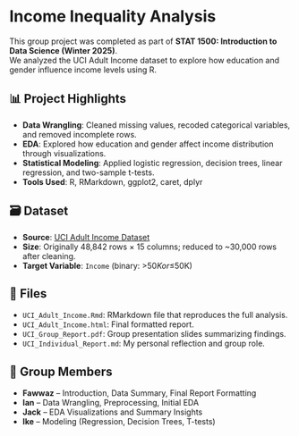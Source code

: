 # Income Inequality Analysis

This group project was completed as part of **STAT 1500: Introduction to Data Science (Winter 2025)**.  
We analyzed the UCI Adult Income dataset to explore how education and gender influence income levels using R.

## 📊 Project Highlights

- **Data Wrangling**: Cleaned missing values, recoded categorical variables, and removed incomplete rows.
- **EDA**: Explored how education and gender affect income distribution through visualizations.
- **Statistical Modeling**: Applied logistic regression, decision trees, linear regression, and two-sample t-tests.
- **Tools Used**: R, RMarkdown, ggplot2, caret, dplyr

## 🗃 Dataset

- **Source**: [UCI Adult Income Dataset](https://archive.ics.uci.edu/ml/datasets/adult)
- **Size**: Originally 48,842 rows × 15 columns; reduced to ~30,000 rows after cleaning.
- **Target Variable**: `Income` (binary: >$50K or ≤$50K)

## 📄 Files

- `UCI_Adult_Income.Rmd`: RMarkdown file that reproduces the full analysis.
- `UCI_Adult_Income.html`: Final formatted report.
- `UCI_Group_Report.pdf`: Group presentation slides summarizing findings.
- `UCI_Individual_Report.md`: My personal reflection and group role.

## 👥 Group Members

- **Fawwaz** – Introduction, Data Summary, Final Report Formatting  
- **Ian** – Data Wrangling, Preprocessing, Initial EDA  
- **Jack** – EDA Visualizations and Summary Insights  
- **Ike** – Modeling (Regression, Decision Trees, T-tests)

